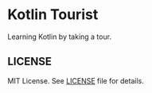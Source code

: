 # Kotlin Tourist
Learning Kotlin by taking a tour.

## LICENSE
MIT License. See [LICENSE](LICENSE) file for details.